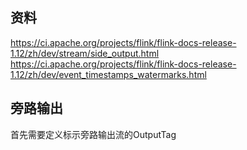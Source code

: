 ## 资料

https://ci.apache.org/projects/flink/flink-docs-release-1.12/zh/dev/stream/side_output.html  
https://ci.apache.org/projects/flink/flink-docs-release-1.12/zh/dev/event_timestamps_watermarks.html

## 旁路输出

首先需要定义标示旁路输出流的OutputTag